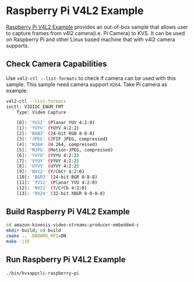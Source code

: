 # Raspberry Pi V4L2 Example

[Raspberry Pi V4L2 Example](https://github.com/aws-samples/amazon-kinesis-video-streams-producer-embedded-c/tree/main/samples/kvsapp-raspberry-pi) provides an out-of-box sample that allows user to capture frames from v4l2 camera(i.e. Pi Camera) to KVS. It can be used on Raspberry Pi and other Linux based machine that with v4l2 camera supports.

## Check Camera Capabilities

Use `v4l2-ctl --list-formats` to check if camera can be used with this sample. This sample need camera support `H264`. Take Pi camera as example:

```bash
v4l2-ctl --list-formats
ioctl: VIDIOC_ENUM_FMT
	Type: Video Capture

	[0]: 'YU12' (Planar YUV 4:2:0)
	[1]: 'YUYV' (YUYV 4:2:2)
	[2]: 'RGB3' (24-bit RGB 8-8-8)
	[3]: 'JPEG' (JFIF JPEG, compressed)
	[4]: 'H264' (H.264, compressed)
	[5]: 'MJPG' (Motion-JPEG, compressed)
	[6]: 'YVYU' (YVYU 4:2:2)
	[7]: 'VYUY' (VYUY 4:2:2)
	[8]: 'UYVY' (UYVY 4:2:2)
	[9]: 'NV12' (Y/CbCr 4:2:0)
	[10]: 'BGR3' (24-bit BGR 8-8-8)
	[11]: 'YV12' (Planar YVU 4:2:0)
	[12]: 'NV21' (Y/CrCb 4:2:0)
	[13]: 'RX24' (32-bit XBGR 8-8-8-8)
```

## Build Raspberry Pi V4L2 Example

```bash
cd amazon-kinesis-video-streams-producer-embedded-c
mkdir build; cd build
cmake .. -DBOARD_RPI=ON
make -j16
```

## Run Raspberry Pi V4L2 Example

```bash
./bin/kvsappcli-raspberry-pi
```